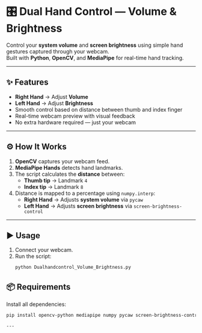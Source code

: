 # 🎛️ Dual Hand Control — Volume & Brightness

Control your **system volume** and **screen brightness** using simple hand gestures captured through your webcam.  
Built with **Python**, **OpenCV**, and **MediaPipe** for real-time hand tracking.  

---

## ✨ Features
- **Right Hand** → Adjust **Volume**
- **Left Hand** → Adjust **Brightness**
- Smooth control based on distance between thumb and index finger
- Real-time webcam preview with visual feedback
- No extra hardware required — just your webcam

---

## ⚙️ How It Works
1. **OpenCV** captures your webcam feed.
2. **MediaPipe Hands** detects hand landmarks.
3. The script calculates the **distance** between:
   - **Thumb tip** → Landmark `4`
   - **Index tip** → Landmark `8`
4. Distance is mapped to a percentage using `numpy.interp`:
   - **Right Hand** → Adjusts **system volume** via `pycaw`
   - **Left Hand** → Adjusts **screen brightness** via `screen-brightness-control`

---

## ▶️ Usage
1. Connect your webcam.
2. Run the script:
   ```bash
   python Dualhandcontrol_Volume_Brightness.py

## 📦 Requirements

Install all dependencies:

```bash
pip install opencv-python mediapipe numpy pycaw screen-brightness-control comtypes

---
